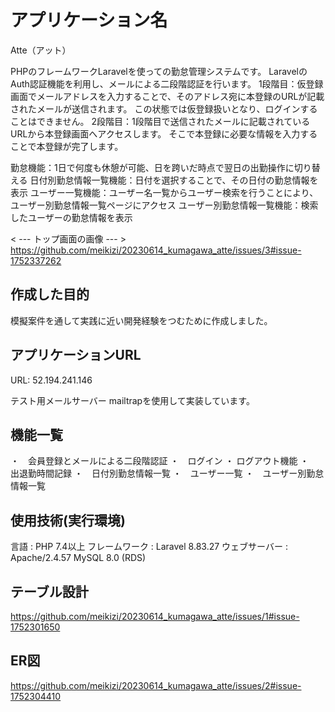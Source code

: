 # アプリケーション名
Atte（アット）

PHPのフレームワークLaravelを使っての勤怠管理システムです。
LaravelのAuth認証機能を利用し、メールによる二段階認証を行います。
1段階目：仮登録画面でメールアドレスを入力することで、そのアドレス宛に本登録のURLが記載されたメールが送信されます。
この状態では仮登録扱いとなり、ログインすることはできません。
2段階目：1段階目で送信されたメールに記載されているURLから本登録画面へアクセスします。
そこで本登録に必要な情報を入力することで本登録が完了します。

勤怠機能：1日で何度も休憩が可能、日を跨いだ時点で翌日の出勤操作に切り替える
日付別勤怠情報一覧機能：日付を選択することで、その日付の勤怠情報を表示
ユーザー一覧機能：ユーザー名一覧からユーザー検索を行うことにより、ユーザー別勤怠情報一覧ページにアクセス
ユーザー別勤怠情報一覧機能：検索したユーザーの勤怠情報を表示

< --- トップ画面の画像 --- >
https://github.com/meikizi/20230614_kumagawa_atte/issues/3#issue-1752337262

## 作成した目的
模擬案件を通して実践に近い開発経験をつむために作成しました。

## アプリケーションURL
URL: 52.194.241.146

テスト用メールサーバー
mailtrapを使用して実装しています。

## 機能一覧
・　会員登録とメールによる二段階認証
・　ログイン ・ ログアウト機能
・　出退勤時間記録
・　日付別勤怠情報一覧
・　ユーザー一覧
・　ユーザー別勤怠情報一覧

## 使用技術(実行環境)
言語 : PHP 7.4以上
フレームワーク : Laravel 8.83.27
ウェブサーバー : Apache/2.4.57
MySQL 8.0 (RDS)

## テーブル設計
https://github.com/meikizi/20230614_kumagawa_atte/issues/1#issue-1752301650

## ER図
https://github.com/meikizi/20230614_kumagawa_atte/issues/2#issue-1752304410
